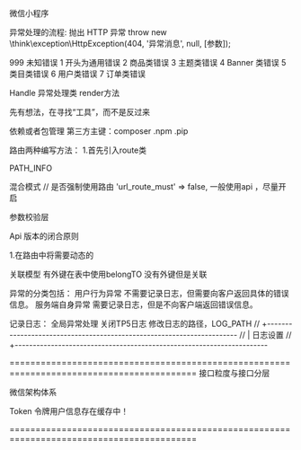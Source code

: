 微信小程序

异常处理的流程:
        抛出 HTTP 异常
throw new \think\exception\HttpException(404, '异常消息', null, [参数]);

999 未知错误
1 开头为通用错误
2 商品类错误
3 主题类错误
4 Banner 类错误
5 类目类错误
6 用户类错误
7 订单类错误


Handle 异常处理类 render方法


先有想法，在寻找“工具”，而不是反过来

依赖或者包管理
第三方主键：composer .npm .pip


路由两种编写方法：
1.首先引入route类

PATH_INFO  

混合模式
// 是否强制使用路由
    'url_route_must'         => false,
   一般使用api ，尽量开启


参数校验层


Api 版本的闭合原则

1.在路由中将需要动态的

关联模型
有外键在表中使用belongTO 
没有外键但是关联

异常的分类包括： 用户行为异常 不需要记录日志，但需要向客户返回具体的错误信息。
                服务端自身异常 需要记录日志，但是不向客户端返回错误信息。

记录日志： 全局异常处理 关闭TP5日志
修改日志的路径，LOG_PATH 
// +----------------------------------------------------------------------
    // | 日志设置
    // +----------------------------------------------------------------------

   <!--  'log'                    => [
       // 日志记录方式，内置 file socket 支持扩展
       'type'  => 'test', //File 改为test
       // 日志保存目录
       'path'  => LOG_PATH,
       // 日志记录级别
       'level' => [],
   ], -->
==========================================================================================
接口粒度与接口分层
        
<!--         Api的分层目的：
Api的权限控制：

架构体系

    获取令牌 -> 客户端 ->账号/密码getToken<--  账号/密码/Token/Auth-->


微信架构体系

Token 令牌用户信息存在缓存中！

==========================================================================================